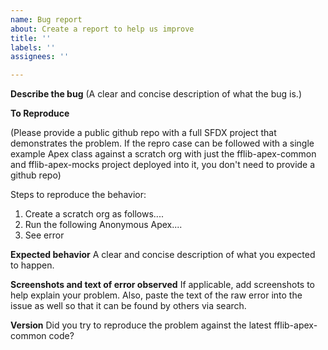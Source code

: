 ```yaml
---
name: Bug report
about: Create a report to help us improve
title: ''
labels: ''
assignees: ''

---
```


**Describe the bug**
(A clear and concise description of what the bug is.)

**To Reproduce**

(Please provide a public github repo with a full SFDX project that demonstrates the problem. If the repro case can be followed with a single example Apex class against a scratch org with just the fflib-apex-common and fflib-apex-mocks project deployed into it, you don't need to provide a github repo)

Steps to reproduce the behavior:
1. Create a scratch org as follows....
2. Run the following Anonymous Apex....
3. See error

**Expected behavior**
A clear and concise description of what you expected to happen.

**Screenshots and text of error observed**
If applicable, add screenshots to help explain your problem. Also, paste the text of the raw error into the issue as well so that it can be found by others via search.

**Version**
Did you try to reproduce the problem against the latest fflib-apex-common code?

